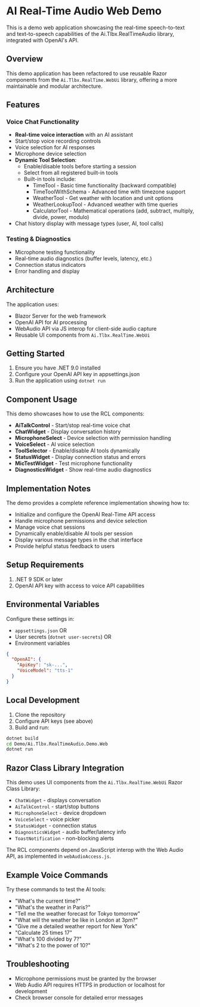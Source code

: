 # AI Real-Time Audio Web Demo

This is a demo web application showcasing the real-time speech-to-text and text-to-speech capabilities of the Ai.Tlbx.RealTimeAudio library, integrated with OpenAI's API.

## Overview

This demo application has been refactored to use reusable Razor components from the `Ai.Tlbx.RealTime.WebUi` library, offering a more maintainable and modular architecture.

## Features

### Voice Chat Functionality
- **Real-time voice interaction** with an AI assistant
- Start/stop voice recording controls
- Voice selection for AI responses
- Microphone device selection
- **Dynamic Tool Selection**:
  - Enable/disable tools before starting a session
  - Select from all registered built-in tools
  - Built-in tools include:
    - TimeTool - Basic time functionality (backward compatible)
    - TimeToolWithSchema - Advanced time with timezone support
    - WeatherTool - Get weather with location and unit options
    - WeatherLookupTool - Advanced weather with time queries
    - CalculatorTool - Mathematical operations (add, subtract, multiply, divide, power, modulo)
- Chat history display with message types (user, AI, tool calls)

### Testing & Diagnostics
- Microphone testing functionality
- Real-time audio diagnostics (buffer levels, latency, etc.)
- Connection status indicators
- Error handling and display

## Architecture

The application uses:
- Blazor Server for the web framework
- OpenAI API for AI processing
- WebAudio API via JS interop for client-side audio capture
- Reusable UI components from `Ai.Tlbx.RealTime.WebUi`

## Getting Started

1. Ensure you have .NET 9.0 installed
2. Configure your OpenAI API key in appsettings.json
3. Run the application using `dotnet run`

## Component Usage

This demo showcases how to use the RCL components:

- **AiTalkControl** - Start/stop real-time voice chat
- **ChatWidget** - Display conversation history
- **MicrophoneSelect** - Device selection with permission handling
- **VoiceSelect** - AI voice selection
- **ToolSelector** - Enable/disable AI tools dynamically
- **StatusWidget** - Display connection status and errors
- **MicTestWidget** - Test microphone functionality
- **DiagnosticsWidget** - Show real-time audio diagnostics

## Implementation Notes

The demo provides a complete reference implementation showing how to:
- Initialize and configure the OpenAI Real-Time API access
- Handle microphone permissions and device selection
- Manage voice chat sessions
- Dynamically enable/disable AI tools per session
- Display various message types in the chat interface
- Provide helpful status feedback to users

## Setup Requirements

1. .NET 9 SDK or later
2. OpenAI API key with access to voice API capabilities

## Environmental Variables

Configure these settings in:
- `appsettings.json` OR
- User secrets (`dotnet user-secrets`) OR
- Environment variables

```json
{
  "OpenAI": {
    "ApiKey": "sk-...",
    "VoiceModel": "tts-1" 
  }
}
```

## Local Development

1. Clone the repository
2. Configure API keys (see above)
3. Build and run:

```bash
dotnet build
cd Demo/Ai.Tlbx.RealTimeAudio.Demo.Web
dotnet run
```

## Razor Class Library Integration

This demo uses UI components from the `Ai.Tlbx.RealTime.WebUi` Razor Class Library:

- `ChatWidget` - displays conversation
- `AiTalkControl` - start/stop buttons
- `MicrophoneSelect` - device dropdown
- `VoiceSelect` - voice picker
- `StatusWidget` - connection status
- `DiagnosticsWidget` - audio buffer/latency info
- `ToastNotification` - non-blocking alerts

The RCL components depend on JavaScript interop with the Web Audio API, as implemented in `webAudioAccess.js`.

## Example Voice Commands

Try these commands to test the AI tools:

- "What's the current time?"
- "What's the weather in Paris?"
- "Tell me the weather forecast for Tokyo tomorrow"
- "What will the weather be like in London at 3pm?"
- "Give me a detailed weather report for New York"
- "Calculate 25 times 17"
- "What's 100 divided by 7?"
- "What's 2 to the power of 10?"

## Troubleshooting

- Microphone permissions must be granted by the browser
- Web Audio API requires HTTPS in production or localhost for development
- Check browser console for detailed error messages 